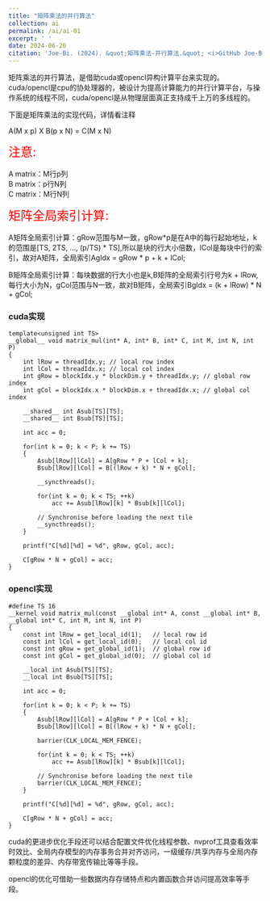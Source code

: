 ```yaml
---
title: "矩阵乘法的并行算法"
collection: ai
permalink: /ai/ai-01
excerpt: ' '
date: 2024-06-20
citation: 'Joe-Bi. (2024). &quot;矩阵乘法-并行算法.&quot; <i>GitHub Joe-Bi of Bugs</i>'
---
```

   
矩阵乘法的并行算法，是借助cuda或opencl异构计算平台来实现的。
cuda/opencl是cpu的协处理器的，被设计为提高计算能力的并行计算平台，与操作系统的线程不同，cuda/opencl是从物理层面真正支持成千上万的多线程的。

下面是矩阵乘法的实现代码，详情看注释

A(M x p) X B(p x N) = C(M x N)  

<font color="red" size=5>注意:</font> 
<br  />  
A matrix：M行p列  
B matrix：p行N列  
C matrix：M行N列  

<font color="red" size=5>矩阵全局索引计算:</font>   
<br  />
A矩阵全局索引计算：gRow范围与M一致，gRow*p是在A中的每行起始地址，k的范围是[TS, 2TS, ..., (p/TS) * TS],所以是块的行大小倍数，lCol是每块中行的索引，故对A矩阵，全局索引AgIdx = gRow * p + k + lCol;  

B矩阵全局索引计算：每块数据的行大小也是k,B矩阵的全局索引行号为k + lRow, 每行大小为N，gCol范围与N一致，故对B矩阵，全局索引BgIdx = (k + lRow) * N + gCol;  

### cuda实现

```
template<unsigned int TS>
__global__ void matrix_mul(int* A, int* B, int* C, int M, int N, int P)
{
	int lRow = threadIdx.y;	// local row index
	int lCol = threadIdx.x;	// local col index
	int gRow = blockIdx.y * blockDim.y + threadIdx.y; // global row index
	int gCol = blockIdx.x * blockDim.x + threadIdx.x; // global col index
	
	__shared__ int Asub[TS][TS];
	__shared__ int Bsub[TS][TS];

	int acc = 0;
	
	for(int k = 0; k < P; k += TS)
	{
        Asub[lRow][lCol] = A[gRow * P + lCol + k];
        Bsub[lRow][lCol] = B[(lRow + k) * N + gCol];

		__syncthreads();

		for(int k = 0; k < TS; ++k)
			acc += Asub[lRow][k] * Bsub[k][lCol];

		// Synchronise before loading the next tile
		__syncthreads();
	}

	printf("C[%d][%d] = %d", gRow, gCol, acc);

	C[gRow * N + gCol] = acc;
}
```

### opencl实现

```
#define TS 16
__kernel void matrix_mul(const __global int* A, const __global int* B, __global int* C, int M, int N, int P)
{
	const int lRow = get_local_id(1);	// local row id
	const int lCol = get_local_id(0);	// local col id
	const int gRow = get_global_id(1);	// global row id
	const int gCol = get_global_id(0);	// global col id

	__local int Asub[TS][TS];
	__local int Bsub[TS][TS];

	int acc = 0;
	
	for(int k = 0; k < P; k += TS)
	{
        Asub[lRow][lCol] = A[gRow * P + lCol + k];
        Bsub[lRow][lCol] = B[(lRow + k) * N + gCol];

		barrier(CLK_LOCAL_MEM_FENCE);

		for(int k = 0; k < TS; ++k)
			acc += Asub[lRow][k] * Bsub[k][lCol];

		// Synchronise before loading the next tile
		barrier(CLK_LOCAL_MEM_FENCE);
	}

	printf("C[%d][%d] = %d", gRow, gCol, acc);

	C[gRow * N + gCol] = acc;
}
```

cuda的更进步优化手段还可以结合配置文件优化线程参数、nvprof工具查看效率时效比、全局内存模型的内存事务合并对齐访问，一级缓存/共享内存与全局内存颗粒度的差异、内存带宽传输比等等手段。

opencl的优化可借助一些数据内存存储特点和内置函数合并访问提高效率等手段。
